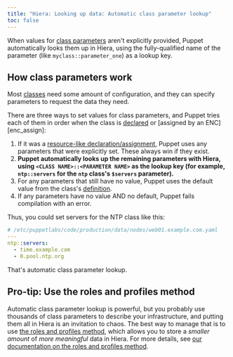 ```yaml
---
title: "Hiera: Looking up data: Automatic class parameter lookup"
toc: false
---
```


[class parameters]: todo
[classes]: todo
[class_declare]: todo
[resource_like]: todo
[class_definition]: todo
[r_n_p]: todo



When values for [class parameters][] aren't explicitly provided, Puppet automatically looks them up in Hiera, using the fully-qualified name of the parameter (like `myclass::parameter_one`) as a lookup key.


## How class parameters work

Most [classes][] need some amount of configuration, and they can specify parameters to request the data they need.

There are three ways to set values for class parameters, and Puppet tries each of them in order when the class is [declared][class_declare] or [assigned by an ENC][enc_assign]:

1. If it was a [resource-like declaration/assignment][resource_like], Puppet uses any parameters that were explicitly set. These always win if they exist.
2. **Puppet automatically looks up the remaining parameters with Hiera, using `<CLASS NAME>::<PARAMETER NAME>` as the lookup key (for example, `ntp::servers` for the `ntp` class's `$servers` parameter).**
3. For any parameters that still have no value, Puppet uses the default value from the class's [definition][class_definition].
4. If any parameters have no value AND no default, Puppet fails compilation with an error.

Thus, you could set servers for the NTP class like this:

``` yaml
# /etc/puppetlabs/code/production/data/nodes/web01.example.com.yaml
---
ntp::servers:
  - time.example.com
  - 0.pool.ntp.org
```

That's automatic class parameter lookup.

## Pro-tip: Use the roles and profiles method

Automatic class parameter lookup is powerful, but you probably use thousands of class parameters to describe your infrastructure, and putting them all in Hiera is an invitation to chaos. The best way to manage that is to use [the roles and profiles method][r_n_p], which allows you to store a _smaller amount_ of _more meaningful_ data in Hiera. For more details, see [our documentation on the roles and profiles method][r_n_p].
